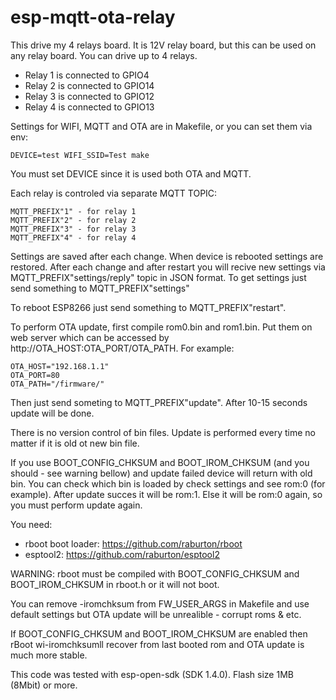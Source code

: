 # esp-mqtt-ota-relay

This drive my 4 relays board. It is 12V relay board, but this can be used on any relay board. You can drive up to 4 relays.

* Relay 1 is connected to GPIO4
* Relay 2 is connected to GPIO14
* Relay 3 is connected to GPIO12
* Relay 4 is connected to GPIO13

Settings for WIFI, MQTT and OTA are in Makefile, or you can set them via env:
```
DEVICE=test WIFI_SSID=Test make
```

You must set DEVICE since it is used both OTA and MQTT.

Each relay is controled via separate MQTT TOPIC:
```
MQTT_PREFIX"1" - for relay 1
MQTT_PREFIX"2" - for relay 2
MQTT_PREFIX"3" - for relay 3
MQTT_PREFIX"4" - for relay 4
```

Settings are saved after each change. When device is rebooted settings are restored. After each change and after restart you will recive new settings via MQTT_PREFIX"settings/reply" topic in JSON format. To get settings just send something to MQTT_PREFIX"settings"

To reboot ESP8266 just send something to MQTT_PREFIX"restart".

To perform OTA update, first compile rom0.bin and rom1.bin. Put them on web server which can be accessed by http://OTA_HOST:OTA_PORT/OTA_PATH. For example:

```
OTA_HOST="192.168.1.1"
OTA_PORT=80
OTA_PATH="/firmware/"
```

Then just send someting to MQTT_PREFIX"update". After 10-15 seconds update will be done.

There is no version control of bin files. Update is performed every time no matter if it is old ot new bin file.

If you use BOOT_CONFIG_CHKSUM and BOOT_IROM_CHKSUM (and you should - see warning bellow) and update failed device will return with old bin. You can check which bin is loaded by check settings and see rom:0 (for example). After update succes it will be rom:1. Else it will be rom:0 again, so you must perform update again.

You need:

* rboot boot loader: https://github.com/raburton/rboot
* esptool2: https://github.com/raburton/esptool2

WARNING: rboot must be compiled with BOOT_CONFIG_CHKSUM and BOOT_IROM_CHKSUM in rboot.h or it will not boot.

You can remove -iromchksum from FW_USER_ARGS in Makefile and use default settings but OTA update will be unrealible - corrupt roms & etc.

If BOOT_CONFIG_CHKSUM and BOOT_IROM_CHKSUM are enabled then rBoot wi-iromchksumll recover from last booted rom and OTA update is much more stable.

This code was tested with esp-open-sdk (SDK 1.4.0). Flash size 1MB (8Mbit) or more.
